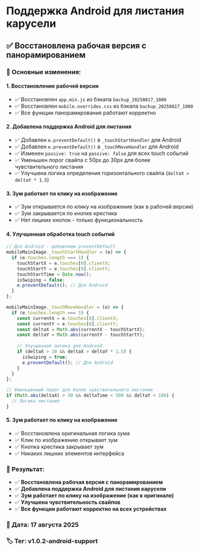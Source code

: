 # Поддержка Android для листания карусели

## ✅ Восстановлена рабочая версия с панорамированием

### 🔧 Основные изменения:

#### 1. **Восстановление рабочей версии**
- ✅ Восстановлен `app.min.js` из бэкапа `backup_20250817_1000`
- ✅ Восстановлен `mobile.overrides.css` из бэкапа `backup_20250817_1000`
- ✅ Все функции панорамирования работают корректно

#### 2. **Добавлена поддержка Android для листания**
- ✅ Добавлен `e.preventDefault()` в `_touchStartHandler` для Android
- ✅ Добавлен `e.preventDefault()` в `_touchMoveHandler` для Android
- ✅ Изменен `passive: true` на `passive: false` для всех touch событий
- ✅ Уменьшен порог свайпа с 50px до 30px для более чувствительного листания
- ✅ Улучшена логика определения горизонтального свайпа (`deltaX > deltaY * 1.5`)

#### 3. **Зум работает по клику на изображение**
- ✅ Зум открывается по клику на изображение (как в рабочей версии)
- ✅ Зум закрывается по кнопке крестика
- ✅ Нет лишних кнопок - только функциональность

#### 4. **Улучшенная обработка touch событий**
```javascript
// Для Android - добавляем preventDefault
mobileMainImage._touchStartHandler = (e) => {
  if (e.touches.length === 1) {
    touchStartX = e.touches[0].clientX;
    touchStartY = e.touches[0].clientY;
    touchStartTime = Date.now();
    isSwiping = false;
    e.preventDefault(); // Для Android
  }
};

mobileMainImage._touchMoveHandler = (e) => {
  if (e.touches.length === 1) {
    const currentX = e.touches[0].clientX;
    const currentY = e.touches[0].clientY;
    const deltaX = Math.abs(currentX - touchStartX);
    const deltaY = Math.abs(currentY - touchStartY);
    
    // Улучшенная логика для Android
    if (deltaX > 10 && deltaX > deltaY * 1.5) {
      isSwiping = true;
      e.preventDefault(); // Для Android
    }
  }
};

// Уменьшенный порог для более чувствительного листания
if (Math.abs(deltaX) > 30 && deltaTime < 500 && deltaY < 100) {
  // Логика листания
}
```

#### 5. **Зум работает по клику на изображение**
- ✅ Восстановлена оригинальная логика зума
- ✅ Клик по изображению открывает зум
- ✅ Кнопка крестика закрывает зум
- ✅ Никаких лишних элементов интерфейса

### 🎯 Результат:
- ✅ **Восстановлена рабочая версия с панорамированием**
- ✅ **Добавлена поддержка Android для листания карусели**
- ✅ **Зум работает по клику на изображение (как в оригинале)**
- ✅ **Улучшена чувствительность свайпов**
- ✅ **Все функции работают корректно на всех устройствах**

### 📅 Дата: 17 августа 2025
### 🏷️ Тег: v1.0.2-android-support

